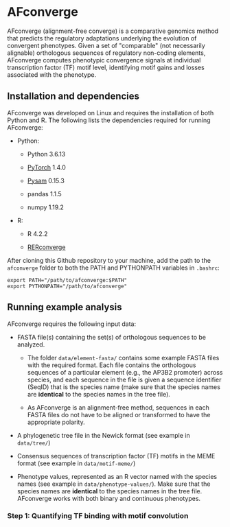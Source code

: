 # AFconverge

AFconverge (alignment-free converge) is a comparative genomics method that predicts the regulatory adaptations underlying the evolution of convergent phenotypes. Given a set of "comparable" (not necessarily alignable) orthologous sequences of regulatory non-coding elements, AFconverge computes phenotypic convergence signals at individual transcription factor (TF) motif level, identifying motif gains and losses associated with the phenotype.


## Installation and dependencies

AFconverge was developed on Linux and requires the installation of both Python and R. The following lists the dependencies required for running AFconverge:

- Python:

    - Python 3.6.13

    - [PyTorch](https://pytorch.org/) 1.4.0

    - [Pysam](https://pysam.readthedocs.io/en/latest/index.html) 0.15.3

    - pandas 1.1.5
    
    - numpy 1.19.2
    
- R:
    - R 4.2.2
    
    - [RERconverge](https://github.com/nclark-lab/RERconverge)
    
After cloning this Github repository to your machine, add the path to the `afconverge` folder to both the PATH and PYTHONPATH variables in `.bashrc`:


```
export PATH="/path/to/afconverge:$PATH"
export PYTHONPATH="/path/to/afconverge"
```


## Running example analysis

AFconverge requires the following input data:

* FASTA file(s) containing the set(s) of orthologous sequences to be analyzed. 

    - The folder `data/element-fasta/` contains some example FASTA files with the required format. Each file contains the orthologous sequences of a particular element (e.g., the AP3B2 promoter) across species, and each sequence in the file is given a sequence identifier (SeqID) that is the species name (make sure that the species names are __**identical**__ to the species names in the tree file).
    
    - As AFconverge is an alignment-free method, sequences in each FASTA files do not have to be aligned or transformed to have the appropriate polarity.
    
* A phylogenetic tree file in the Newick format (see example in `data/tree/`)

* Consensus sequences of transcription factor (TF) motifs in the MEME format (see example in `data/motif-meme/`)

* Phenotype values, represented as an R vector named with the species names (see example in `data/phenotype-values/`). Make sure that the species names are **identical** to the species names in the tree file. AFconverge works with both binary and continuous phenotypes.


### Step 1: Quantifying TF binding with motif convolution

